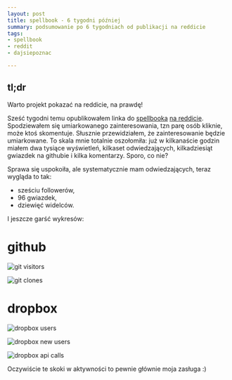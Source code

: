 ```yaml
---
layout: post
title: spellbook - 6 tygodni później
summary: podsumowanie po 6 tygodniach od publikacji na reddicie
tags:
- spellbook
- reddit
- dajsiepoznac

---
```


## tl;dr

Warto projekt pokazać na reddicie, na prawdę!

Sześć tygodni temu opublikowałem linka do [spellbooka](https://github.com/donpiekarz/spellbook) [na reddicie](https://www.reddit.com/r/programming/comments/45eugr/spellbook_115_tool_for_search_and_store_command/). Spodziewałem się umiarkowanego zainteresowania, tzn parę osób kliknie, może ktoś skomentuje. Słusznie przewidziałem, że zainteresowanie będzie umiarkowane. To skala mnie totalnie oszołomiła: już w kilkanaście godzin miałem dwa tysiące wyświetleń, kilkaset odwiedzających, kilkadziesiąt gwiazdek na githubie i kilka komentarzy. Sporo, co nie?

Sprawa się uspokoiła, ale systematycznie mam odwiedzających, teraz wygląda to tak:

- sześciu followerów,
- 96 gwiazdek,
- dziewięć widelców.

I jeszcze garść wykresów:

# github

![git visitors](https://dl.dropboxusercontent.com/u/7939953/blog/spellbook/github_visitors.png)

![git clones](https://dl.dropboxusercontent.com/u/7939953/blog/spellbook/github_clones.png)

# dropbox

![dropbox users](https://dl.dropboxusercontent.com/u/7939953/blog/spellbook/dropbox_users.png)

![dropbox new users](https://dl.dropboxusercontent.com/u/7939953/blog/spellbook/dropbox_new_users.png)

![dropbox api calls](https://dl.dropboxusercontent.com/u/7939953/blog/spellbook/dropbox_api_calls.png)

Oczywiście te skoki w aktywności to pewnie głównie moja zasługa :)

